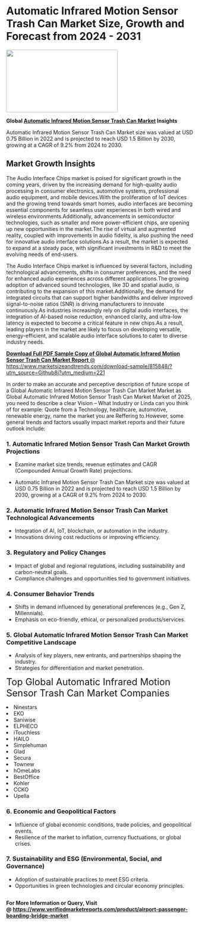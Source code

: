 <H1>Automatic Infrared Motion Sensor Trash Can Market Size, Growth and Forecast from 2024 - 2031</H1><img class="aligncenter size-medium wp-image-584254" src="https://thirdeyenews.in/wp-content/uploads/2024/09/Global-Market-Research-300x168.jpeg" alt="" width="300" height="168" /><p><strong>Global&nbsp;<a href="https://www.marketsizeandtrends.com/download-sample/815848/?utm_source=Github8j?utm_medium=221">Automatic Infrared Motion Sensor Trash Can Market</a> Insights</strong></p><p>Automatic Infrared Motion Sensor Trash Can Market size was valued at USD 0.75 Billion in 2022 and is projected to reach USD 1.5 Billion by 2030, growing at a CAGR of 9.2% from 2024 to 2030.</p><p><h2>Market Growth Insights</h2> <p>The Audio Interface Chips market is poised for significant growth in the coming years, driven by the increasing demand for high-quality audio processing in consumer electronics, automotive systems, professional audio equipment, and mobile devices.With the proliferation of IoT devices and the growing trend towards smart homes, audio interfaces are becoming essential components for seamless user experiences in both wired and wireless environments.Additionally, advancements in semiconductor technologies, such as smaller and more power-efficient chips, are opening up new opportunities in the market.The rise of virtual and augmented reality, coupled with improvements in audio fidelity, is also pushing the need for innovative audio interface solutions.As a result, the market is expected to expand at a steady pace, with significant investments in R&D to meet the evolving needs of end-users.</p> <p><a href="#"></a></p> <p>The Audio Interface Chips market is influenced by several factors, including technological advancements, shifts in consumer preferences, and the need for enhanced audio experiences across different applications.The growing adoption of advanced sound technologies, like 3D and spatial audio, is contributing to the expansion of this market.Additionally, the demand for integrated circuits that can support higher bandwidths and deliver improved signal-to-noise ratios (SNR) is driving manufacturers to innovate continuously.As industries increasingly rely on digital audio interfaces, the integration of AI-based noise reduction, enhanced clarity, and ultra-low latency is expected to become a critical feature in new chips.As a result, leading players in the market are likely to focus on developing versatile, energy-efficient, and scalable audio interface solutions to cater to diverse industry needs.</p> <p><a href="#"></p><p><span class=""><strong>Download Full PDF Sample Copy of Global Automatic Infrared Motion Sensor Trash Can Market Report</strong> @ <a href="https://www.marketsizeandtrends.com/download-sample/815848/?utm_source=Github8j?utm_medium=221" target="_blank">https://www.marketsizeandtrends.com/download-sample/815848/?utm_source=Github8j?utm_medium=221</a></span></p><p>In order to make an accurate and perceptive description of future scope of a Global&nbsp;Automatic Infrared Motion Sensor Trash Can Market Market as Global&nbsp;Automatic Infrared Motion Sensor Trash Can Market Market of 2025, you need to describe a clear Vision &ndash; What Industry or Linda can you think of for example: Quote from a Technology, healthcare, automotive, renewable energy, name the market you are Reffering to.However, some general trends and factors usually impact market reports and their future outlook include:</p><h3>1.&nbsp;<strong>Automatic Infrared Motion Sensor Trash Can Market Growth Projections</strong></h3><ul><li>Examine market size trends, revenue estimates and CAGR (Compounded Annual Growth Rate) projections.</li><li><p>Automatic Infrared Motion Sensor Trash Can Market size was valued at USD 0.75 Billion in 2022 and is projected to reach USD 1.5 Billion by 2030, growing at a CAGR of 9.2% from 2024 to 2030.</p></li></ul><h3>2.&nbsp;<strong>Automatic Infrared Motion Sensor Trash Can Market Technological Advancements</strong></h3><ul><li>Integration of AI, IoT, blockchain, or automation in the industry.</li><li>Innovations driving cost reductions or improving efficiency.</li></ul><h3>3.&nbsp;<strong>Regulatory and Policy Changes</strong></h3><ul><li>Impact of global and regional regulations, including sustainability and carbon-neutral goals.</li><li>Compliance challenges and opportunities tied to government initiatives.</li></ul><h3>4.&nbsp;<strong>Consumer Behavior Trends</strong></h3><ul><li>Shifts in demand influenced by generational preferences (e.g., Gen Z, Millennials).</li><li>Emphasis on eco-friendly, ethical, or personalized products/services.</li></ul><h3>5.&nbsp;<strong>Global Automatic Infrared Motion Sensor Trash Can Market Competitive Landscape</strong></h3><ul><li>Analysis of key players, new entrants, and partnerships shaping the industry.</li><li>Strategies for differentiation and market penetration.</li></ul><p data-pm-slice="1 1 []"><span style="color: inherit; font-family: inherit; font-size: 25px;">Top Global Automatic Infrared Motion Sensor Trash Can Market Companies</span></p><div class="" data-test-id=""><p><li>Ninestars</li><li> EKO</li><li> Saniwise</li><li> ELPHECO</li><li> iTouchless</li><li> HAILO</li><li> Simplehuman</li><li> Glad</li><li> Secura</li><li> Townew</li><li> hOmeLabs</li><li> BestOffice</li><li> Kohler</li><li> CCKO</li><li> Upella</li></p></div><h3>6.&nbsp;<strong>Economic and Geopolitical Factors</strong></h3><ul><li>Influence of global economic conditions, trade policies, and geopolitical events.</li><li>Resilience of the market to inflation, currency fluctuations, or global crises.</li></ul><h3>7.&nbsp;<strong>Sustainability and ESG (Environmental, Social, and Governance)</strong></h3><ul><li>Adoption of sustainable practices to meet ESG criteria.</li><li>Opportunities in green technologies and circular economy principles.</li></ul><h2><strong style="font-size: 14px;">For More Information or Query, Visit @&nbsp;</strong><a style="background-color: #ffffff; font-size: 14px;" href="https://www.marketsizeandtrends.com/report/automatic-infrared-motion-sensor-trash-can-market/" target="_blank">https://www.verifiedmarketreports.com/product/airport-passenger-boarding-bridge-market</a></h2>
